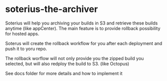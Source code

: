 # soterius-the-archiver

Soterius will help you archiving your builds in S3 and retrieve these builds anytime (like appCenter).
The main feature is to provide rollback possibility for hosted apps.

Soterus will create the rollback workflow for you after each deployment and push it to yoru repo.

The rollback worflow will not only provide you the zipped build you selected, but will also redploy the build to S3.
(like Octopus)

See docs folder for more details and how to implement it
